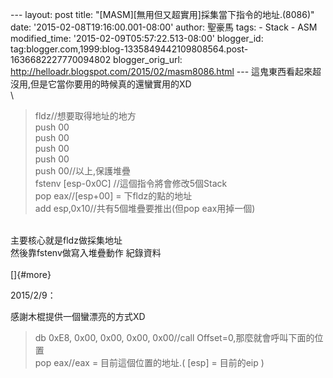 \-\-- layout: post title:
\"\[MASM\]\[無用但又超實用\]採集當下指令的地址.(8086)\" date:
\'2015-02-08T19:16:00.001-08:00\' author: 聖豪馬 tags: - Stack - ASM
modified\_time: \'2015-02-09T05:57:22.513-08:00\' blogger\_id:
tag:blogger.com,1999:blog-1335849442109808564.post-1636682227770094802
blogger\_orig\_url: http://helloadr.blogspot.com/2015/02/masm8086.html
\-\-- 這鬼東西看起來超沒用,但是它當你要用的時候真的還蠻實用的XD\
\

> fldz//想要取得地址的地方\
> push 00\
> push 00\
> push 00\
> push 00\
> push 00//以上,保護堆疊\
> fstenv \[esp-0x0C\] //這個指令將會修改5個Stack\
> pop eax//\[esp+00\] = 下fldz的點的地址\
> add esp,0x10//共有5個堆疊要推出(但pop eax用掉一個)

\
主要核心就是fldz做採集地址\
然後靠fstenv做寫入堆疊動作 紀錄資料\
\
[]{#more}

<div>

2015/2/9：

</div>

<div>

感謝木棍提供一個蠻漂亮的方式XD

</div>

> db 0xE8, 0x00, 0x00, 0x00, 0x00//call Offset=0,那麼就會呼叫下面的位置\
> pop eax//eax = 目前這個位置的地址.( \[esp\] = 目前的eip )
